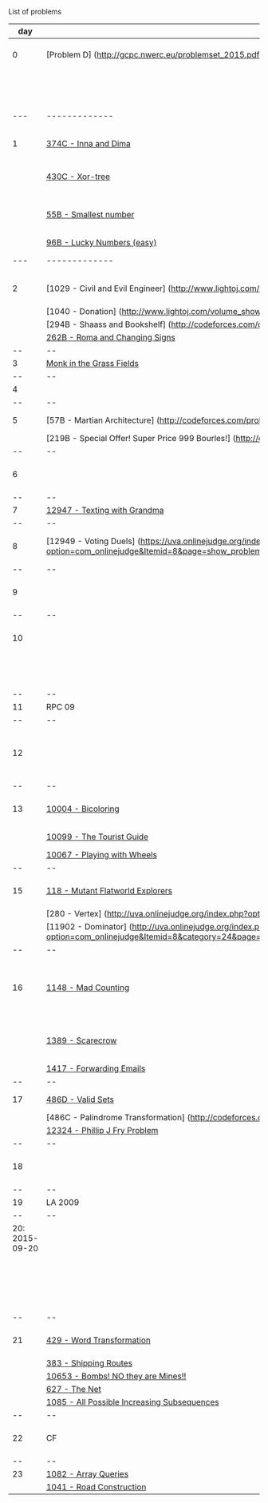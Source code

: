List of problems



|day | Carlos        | Sebastián    | Manuel |
|--- | ------------- | ------------ | -----  |
| 0  |[Problem D] (http://gcpc.nwerc.eu/problemset_2015.pdf)  | | [11300 - Spreading the Wealth](https://uva.onlinejudge.org/index.php?option=com_onlinejudge&Itemid=8&page=show_problem&problem=2275)|
|    |  | | [1363 - Binary Matrix (II)](http://lightoj.com/volume_showproblem.php?problem=1363)|
|--- | ------------- | ------------ | -----  |
| 1  |[374C - Inna and Dima](http://codeforces.com/contest/374/problem/C) |[624 - CD](https://uva.onlinejudge.org/index.php?option=com_onlinejudge&Itemid=8&page=show_problem&problem=565)| [1155 - Power Transmission](http://lightoj.com/volume_showproblem.php?problem=1155)|
|    |[430C - Xor-tree](http://codeforces.com/contest/430/problem/C) |[10892 - LCM Cardinality](https://uva.onlinejudge.org/index.php?option=com_onlinejudge&Itemid=8&category=20&page=show_problem&problem=1833)| [1118 - Incredible Molecules](http://lightoj.com/volume_showproblem.php?problem=1118)|
|    |[55B - Smallest number](http://codeforces.com/contest/55/problem/B)|[10990 - Another New Function](https://uva.onlinejudge.org/index.php?option=com_onlinejudge&Itemid=8&page=show_problem&problem=1931)| |
|    |[96B - Lucky Numbers (easy)](http://codeforces.com/problemset/problem/96/B)| | |
|--- | ------------- | ------------ | -----  |
|2 |[1029 - Civil and Evil Engineer] (http://www.lightoj.com/volume_showproblem.php?problem=1029)|[10006 - Carmichael Numbers](https://uva.onlinejudge.org/index.php?option=com_onlinejudge&Itemid=8&page=show_problem&problem=947)| [1108 - Instant View of Big Bang](http://lightoj.com/volume_showproblem.php?problem=1108)|
| |[1040 - Donation] (http://www.lightoj.com/volume_showproblem.php?problem=1040) | | |
| |[294B - Shaass and Bookshelf] (http://codeforces.com/contest/294/problem/B) | | |
| |[262B - Roma and Changing Signs](http://codeforces.com/problemset/problem/262/B) | | |
|--|--|--|--|
|3 |[Monk in the Grass Fields](https://www.hackerearth.com/code-monk-sorting/algorithm/monk-in-the-grass-fields/description/)| |[1200 - Thief](http://lightoj.com/volume_showproblem.php?problem=1200) |
|--|--|--|--|
|4 | | | |
|--|--|--|--|
|5 |[57B - Martian Architecture] (http://codeforces.com/problemset/problem/57/B)| | [1237 - Cyber Cafe](http://lightoj.com/volume_showproblem.php?problem=1237)|
| |[219B - Special Offer! Super Price 999 Bourles!] (http://codeforces.com/problemset/problem/219/B)| | |
|--|--|--|--|
|6| |[10178 - Count the Faces.](https://uva.onlinejudge.org/index.php?option=com_onlinejudge&Itemid=8&category=785&page=show_problem&problem=1119)| |
|--|--|--|--|
|7|[12947 - Texting with Grandma](https://uva.onlinejudge.org/index.php?option=com_onlinejudge&Itemid=8&page=show_problem&category=24&problem=4826&mosmsg=Submission+received+with+ID+16068651)|||
|--|--|--|--|
|8|[12949 - Voting Duels] (https://uva.onlinejudge.org/index.php?option=com_onlinejudge&Itemid=8&page=show_problem&category=24&problem=4828&mosmsg=Submission+received+with+ID+16073682)||[Designing an Electronic Device](https://uva.onlinejudge.org/index.php?option=com_onlinejudge&Itemid=8&category=862&page=show_problem&problem=4822)|
|--|--|--|--|
|9|||[12948 - Interstellar Travel](https://uva.onlinejudge.org/index.php?option=com_onlinejudge&Itemid=8&page=show_problem&category=862&problem=4827&mosmsg=Submission+received+with+ID+16080867)|
|--|--|--|--|
|10|||[1097 - Lucky Number](http://lightoj.com/volume_showproblem.php?problem=1097)|
||||[10909 - Lucky Number](https://uva.onlinejudge.org/index.php?option=com_onlinejudge&Itemid=8&page=show_problem&problem=1850)|
|--|--|--|--|
|11|RPC  09| RPC 09| RPC 09|
|--|--|--|--|
|12||| [1097 - Lucky Number using Seg Tree](https://github.com/pin3da/Programming-contest/tree/master/solved/lightoj/1097%20-%20Lucky%20Number)|
|--|--|--|--|
|13|[10004 - Bicoloring](https://uva.onlinejudge.org/index.php?option=com_onlinejudge&Itemid=8&category=24&page=show_problem&problem=945)|[11902 - Dominator](https://uva.onlinejudge.org/index.php?option=com_onlinejudge&Itemid=8&page=show_problem&problem=3053)|[1095 - Arrange the Numbers ](https://github.com/pin3da/Programming-contest/tree/master/solved/lightoj/1095%20-%20Arrange%20the%20Numbers)|
| |[10099 - The Tourist Guide](https://uva.onlinejudge.org/index.php?option=com_onlinejudge&Itemid=8&page=show_problem&category=&problem=1040&mosmsg=Submission+received+with+ID+16101038)|[10090 - Marbles](https://uva.onlinejudge.org/index.php?option=com_onlinejudge&Itemid=8&page=show_problem&problem=1031)||
| |[10067 - Playing with Wheels](https://uva.onlinejudge.org/index.php?option=com_onlinejudge&Itemid=8&category=24&page=show_problem&problem=1008) | | |
|--|--|--|--|
|15|[118 - Mutant Flatworld Explorers](https://uva.onlinejudge.org/index.php?option=com_onlinejudge&Itemid=8&category=24&page=show_problem&problem=54) |[10567 - Helping Fill Bates](https://uva.onlinejudge.org/index.php?option=com_onlinejudge&Itemid=8&page=show_problem&problem=1508)|[12956 - Curious Guardians](https://uva.onlinejudge.org/index.php?option=com_onlinejudge&Itemid=8&page=show_problem&problem=4835)|
| |[280 - Vertex] (http://uva.onlinejudge.org/index.php?option=com_onlinejudge&Itemid=8&category=24&page=show_problem&problem=216) | | |
| |[11902 - Dominator] (http://uva.onlinejudge.org/index.php?option=com_onlinejudge&Itemid=8&category=24&page=show_problem&problem=3053) | | |
|--|--|--|--|
|16|[1148 - Mad Counting](http://www.lightoj.com/volume_showproblem.php?problem=1148)|[12032 - The Monkey and the Oiled Bamboo](https://uva.onlinejudge.org/index.php?option=com_onlinejudge&Itemid=8&page=show_problem&problem=3183)|[1404 - Sending Secret Messages](https://github.com/pin3da/Programming-contest/tree/master/solved/lightoj/1404%20-%20Sending%20Secret%20Messages)|
||[1389 - Scarecrow](http://www.lightoj.com/volume_showproblem.php?problem=1389)|[11634 - Generate random numbers](https://uva.onlinejudge.org/index.php?option=com_onlinejudge&Itemid=8&page=show_problem&problem=2681)|[1409 - Rent a Car](https://github.com/pin3da/Programming-contest/tree/master/solved/lightoj/1409%20-%20Rent%20a%20Car)|
||[1417 - Forwarding Emails](http://www.lightoj.com/volume_showproblem.php?problem=1417)|||
|--|--|--|--|
|17|[486D - Valid Sets](http://codeforces.com/problemset/problem/486/D) |[12954 - Spiral](https://uva.onlinejudge.org/index.php?option=com_onlinejudge&Itemid=8&page=show_problem&problem=4833)| [12961 - Lottery](https://uva.onlinejudge.org/index.php?option=com_onlinejudge&Itemid=8&page=show_problem&problem=4840)|
| |[486C - Palindrome Transformation] (http://codeforces.com/problemset/problem/486/C)| | |
| |[12324 - Phillip J Fry Problem](https://uva.onlinejudge.org/index.php?option=com_onlinejudge&Itemid=8&page=show_problem&problem=3746) | | |
|--|--|--|--|
|18| |[12532 - Interval Product](https://uva.onlinejudge.org/index.php?option=com_onlinejudge&Itemid=8&page=show_problem&problem=3977)| [1138 - Trailing Zeroes (III)](https://github.com/pin3da/Programming-contest/tree/master/solved/lightoj/1138%20-%20Trailing%20Zeroes%20%28III%29)|
|--|--|--|--|
|19|LA 2009| LA 2009| LA 2009|
|--|--|--|--|
|20: 2015-09-20|||[1176 - Getting a T-shirt](https://github.com/pin3da/Programming-contest/tree/master/solved/lightoj/1176%20-%20Getting%20a%20T-shirt)|
||||[1154 - Penguins](https://github.com/pin3da/Programming-contest/tree/master/solved/lightoj/1154%20-%20Penguins)|
||||[1156 - Jumping Frogs](https://github.com/pin3da/Programming-contest/tree/master/solved/lightoj/1156%20-%20Jumping%20Frogs)|
|--|--|--|--|
|21|[429 - Word Transformation](http://uva.onlinejudge.org/index.php?option=com_onlinejudge&Itemid=8&category=24&page=show_problem&problem=370)||[1177 - Angry Programmer](https://github.com/pin3da/Programming-contest/tree/master/solved/lightoj/1177%20-%20Angry%20Programmer)|
||[383 - Shipping Routes](http://uva.onlinejudge.org/index.php?option=com_onlinejudge&Itemid=8&category=24&page=show_problem&problem=319)|||
||[10653 - Bombs! NO they are Mines!!](http://uva.onlinejudge.org/index.php?option=com_onlinejudge&Itemid=8&category=24&page=show_problem&problem=1594)|||
||[627 - The Net](http://uva.onlinejudge.org/index.php?option=com_onlinejudge&Itemid=8&category=24&page=show_problem&problem=568)|||
| |[1085 - All Possible Increasing Subsequences](http://www.lightoj.com/volume_showproblem.php?problem=1085)|||
|--|--|--|--|
|22|CF |[10937 - Blackbeard the Pirate](https://uva.onlinejudge.org/index.php?option=com_onlinejudge&Itemid=8&page=show_problem&problem=1878)| [1162 - Min Max Roads](https://github.com/pin3da/Programming-contest/tree/master/solved/lightoj/1162%20-%20Min%20Max%20Roads)|
|--|--|--|--|
|23|[1082 - Array Queries](http://www.lightoj.com/volume_showproblem.php?problem=1082)|||
||[1041 - Road Construction](http://www.lightoj.com/volume_showproblem.php?problem=1041)|||
